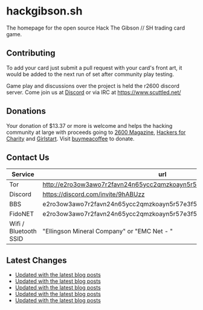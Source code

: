 # hackgibson.sh
The homepage for the open source Hack The Gibson // SH trading card game.


## Contributing

To add your card just submit a pull request with your card's front art, it would be added to the next run of set after community play testing.

Game play and discussions over the project is held the r2600 discord server. Come join us at [Discord](https://discord.com/invite/9hABUzz) or via IRC at https://www.scuttled.net/


## Donations

Your donation of $13.37 or more is welcome and helps the hacking community at large with proceeds going to [2600 Magazine](https://2600.com/), [Hackers for Charity](https://hackersforcharity.org) and [Girlstart](https://girlstart.org).  Visit [buymeacoffee](https://www.buymeacoffee.com/hackgibson.sh) to donate.


## Contact Us

Service | url
-|-
Tor | http://e2ro3ow3awo7r2favn24n65ycc2qmzkoayn5r57e3f56nvjwdcgg32ad.onion
Discord | https://discord.com/invite/9hABUzz
BBS | e2ro3ow3awo7r2favn24n65ycc2qmzkoayn5r57e3f56nvjwdcgg32ad.onion:23
FidoNET | e2ro3ow3awo7r2favn24n65ycc2qmzkoayn5r57e3f56nvjwdcgg32ad.onion:24554
Wifi / Bluetooth SSID | "Ellingson Mineral Company" or "EMC Net - <fidonet address>"

## Latest Changes
<!-- BLOG-POST-LIST:START -->
- [Updated with the latest blog posts](https://github.com/DFW2600/hackgibson.sh/commit/836e10e910733c21a8d5af00c40893331091f4a2)
- [Updated with the latest blog posts](https://github.com/DFW2600/hackgibson.sh/commit/465dd336da82b53548aa1f2257508a813b8fa5a4)
- [Updated with the latest blog posts](https://github.com/DFW2600/hackgibson.sh/commit/388efd32a58a6cfd36ca9ed0bcf6e4ea651e53de)
- [Updated with the latest blog posts](https://github.com/DFW2600/hackgibson.sh/commit/67efe92250773f6c81a98e4b76661d8b1daec89c)
- [Updated with the latest blog posts](https://github.com/DFW2600/hackgibson.sh/commit/afd1298a238f687460be69e1da762faeaceb8c26)
<!-- BLOG-POST-LIST:END -->
